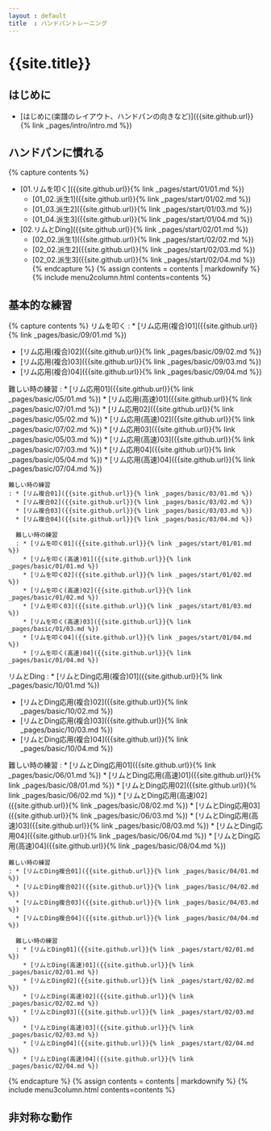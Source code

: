 ```yaml
---
layout : default
title  : ハンドパントレーニング
---
```


# {{site.title}}

## はじめに

* [はじめに(楽譜のレイアウト、ハンドパンの向きなど)]({{site.github.url}}{% link _pages/intro/intro.md %})

## ハンドパンに慣れる

{% capture contents %}
* [01.リムを叩く]({{site.github.url}}{% link _pages/start/01/01.md %})
  * [01_02.派生1]({{site.github.url}}{% link _pages/start/01/02.md %})
  * [01_03.派生2]({{site.github.url}}{% link _pages/start/01/03.md %})
  * [01_04.派生3]({{site.github.url}}{% link _pages/start/01/04.md %})
* [02.リムとDing]({{site.github.url}}{% link _pages/start/02/01.md %})
  * [02_02.派生1]({{site.github.url}}{% link _pages/start/02/02.md %})
  * [02_02.派生2]({{site.github.url}}{% link _pages/start/02/03.md %})
  * [02_02.派生3]({{site.github.url}}{% link _pages/start/02/04.md %})
{% endcapture %}
{% assign contents = contents | markdownify %}
{% include menu2column.html contents=contents %}


## 基本的な練習

{% capture contents %}
リムを叩く
: * [リム応用(複合)01]({{site.github.url}}{% link _pages/basic/09/01.md %})
  * [リム応用(複合)02]({{site.github.url}}{% link _pages/basic/09/02.md %})
  * [リム応用(複合)03]({{site.github.url}}{% link _pages/basic/09/03.md %})
  * [リム応用(複合)04]({{site.github.url}}{% link _pages/basic/09/04.md %})
 
  難しい時の練習
  : * [リム応用01]({{site.github.url}}{% link _pages/basic/05/01.md %})
    * [リム応用(高速)01]({{site.github.url}}{% link _pages/basic/07/01.md %})
    * [リム応用02]({{site.github.url}}{% link _pages/basic/05/02.md %})
    * [リム応用(高速)02]({{site.github.url}}{% link _pages/basic/07/02.md %})
    * [リム応用03]({{site.github.url}}{% link _pages/basic/05/03.md %})
    * [リム応用(高速)03]({{site.github.url}}{% link _pages/basic/07/03.md %})
    * [リム応用04]({{site.github.url}}{% link _pages/basic/05/04.md %})
    * [リム応用(高速)04]({{site.github.url}}{% link _pages/basic/07/04.md %})
  
    難しい時の練習
    : * [リム複合01]({{site.github.url}}{% link _pages/basic/03/01.md %})
      * [リム複合02]({{site.github.url}}{% link _pages/basic/03/02.md %})
      * [リム複合03]({{site.github.url}}{% link _pages/basic/03/03.md %})
      * [リム複合04]({{site.github.url}}{% link _pages/basic/03/04.md %})

      難しい時の練習
      : * [リムを叩く01]({{site.github.url}}{% link _pages/start/01/01.md %})
        * [リムを叩く(高速)01]({{site.github.url}}{% link _pages/basic/01/01.md %})
        * [リムを叩く02]({{site.github.url}}{% link _pages/start/01/02.md %})
        * [リムを叩く(高速)02]({{site.github.url}}{% link _pages/basic/01/02.md %})
        * [リムを叩く03]({{site.github.url}}{% link _pages/start/01/03.md %})
        * [リムを叩く(高速)03]({{site.github.url}}{% link _pages/basic/01/03.md %})
        * [リムを叩く04]({{site.github.url}}{% link _pages/start/01/04.md %})
        * [リムを叩く(高速)04]({{site.github.url}}{% link _pages/basic/01/04.md %})

リムとDing
: * [リムとDing応用(複合)01]({{site.github.url}}{% link _pages/basic/10/01.md %})
  * [リムとDing応用(複合)02]({{site.github.url}}{% link _pages/basic/10/02.md %})
  * [リムとDing応用(複合)03]({{site.github.url}}{% link _pages/basic/10/03.md %})
  * [リムとDing応用(複合)04]({{site.github.url}}{% link _pages/basic/10/04.md %})

  難しい時の練習
  : * [リムとDing応用01]({{site.github.url}}{% link _pages/basic/06/01.md %})
    * [リムとDing応用(高速)01]({{site.github.url}}{% link _pages/basic/08/01.md %})
    * [リムとDing応用02]({{site.github.url}}{% link _pages/basic/06/02.md %})
    * [リムとDing応用(高速)02]({{site.github.url}}{% link _pages/basic/08/02.md %})
    * [リムとDing応用03]({{site.github.url}}{% link _pages/basic/06/03.md %})
    * [リムとDing応用(高速)03]({{site.github.url}}{% link _pages/basic/08/03.md %})
    * [リムとDing応用04]({{site.github.url}}{% link _pages/basic/06/04.md %})
    * [リムとDing応用(高速)04]({{site.github.url}}{% link _pages/basic/08/04.md %})

    難しい時の練習
    : * [リムとDing複合01]({{site.github.url}}{% link _pages/basic/04/01.md %})
      * [リムとDing複合02]({{site.github.url}}{% link _pages/basic/04/02.md %})
      * [リムとDing複合03]({{site.github.url}}{% link _pages/basic/04/03.md %})
      * [リムとDing複合04]({{site.github.url}}{% link _pages/basic/04/04.md %})

      難しい時の練習
      : * [リムとDing01]({{site.github.url}}{% link _pages/start/02/01.md %})
        * [リムとDing(高速)01]({{site.github.url}}{% link _pages/basic/02/01.md %})
        * [リムとDing02]({{site.github.url}}{% link _pages/start/02/02.md %})
        * [リムとDing(高速)02]({{site.github.url}}{% link _pages/basic/02/02.md %})
        * [リムとDing03]({{site.github.url}}{% link _pages/start/02/03.md %})
        * [リムとDing(高速)03]({{site.github.url}}{% link _pages/basic/02/03.md %})
        * [リムとDing04]({{site.github.url}}{% link _pages/start/02/04.md %})
        * [リムとDing(高速)04]({{site.github.url}}{% link _pages/basic/02/04.md %})


{% endcapture %}
{% assign contents = contents | markdownify %}
{% include menu3column.html contents=contents %}

## 非対称な動作
